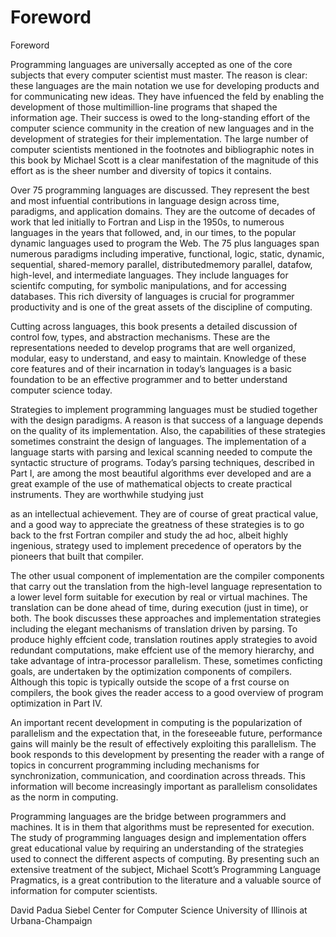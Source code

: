 # Foreword

Foreword

Programming languages are universally accepted as one of the core subjects that  every computer scientist must master. The reason is clear: these languages are  the main notation we use for developing products and for communicating new  ideas.  They have infuenced the feld by enabling the development of those  multimillion-line programs that shaped the information age. Their success is  owed to the long-standing effort of the computer science community in the creation of new languages and in the development of strategies for their implementation. The large number of computer scientists mentioned in the footnotes and  bibliographic notes in this book by Michael Scott is a clear manifestation of the  magnitude of this effort as is the sheer number and diversity of topics it contains.

Over 75 programming languages are discussed. They represent the best and  most infuential contributions in language design across time, paradigms, and application domains. They are the outcome of decades of work that led initially to  Fortran and Lisp in the 1950s, to numerous languages in the years that followed,  and, in our times, to the popular dynamic languages used to program the Web.  The 75 plus languages span numerous paradigms including imperative, functional, logic, static, dynamic, sequential, shared-memory parallel, distributedmemory parallel, datafow, high-level, and intermediate languages. They include  languages for scientifc computing, for symbolic manipulations, and for accessing  databases. This rich diversity of languages is crucial for programmer productivity  and is one of the great assets of the discipline of computing.

Cutting across languages, this book presents a detailed discussion of control  fow, types, and abstraction mechanisms. These are the representations needed  to develop programs that are well organized, modular, easy to understand, and  easy to maintain. Knowledge of these core features and of their incarnation in today’s languages is a basic foundation to be an effective programmer and to better  understand computer science today.

Strategies to implement programming languages must be studied together  with the design paradigms. A reason is that success of a language depends on  the quality of its implementation. Also, the capabilities of these strategies sometimes constraint the design of languages. The implementation of a language starts  with parsing and lexical scanning needed to compute the syntactic structure of  programs. Today’s parsing techniques, described in Part I, are among the most  beautiful algorithms ever developed and are a great example of the use of mathematical objects to create practical instruments. They are worthwhile studying just

as an intellectual achievement. They are of course of great practical value, and a  good way to appreciate the greatness of these strategies is to go back to the frst  Fortran compiler and study the ad hoc, albeit highly ingenious, strategy used to  implement precedence of operators by the pioneers that built that compiler.

The other usual component of implementation are the compiler components  that carry out the translation from the high-level language representation to a  lower level form suitable for execution by real or virtual machines. The translation can be done ahead of time, during execution (just in time), or both. The  book discusses these approaches and implementation strategies including the  elegant mechanisms of translation driven by parsing. To produce highly effcient code, translation routines apply strategies to avoid redundant computations,  make effcient use of the memory hierarchy, and take advantage of intra-processor  parallelism. These, sometimes conficting goals, are undertaken by the optimization components of compilers. Although this topic is typically outside the scope  of a frst course on compilers, the book gives the reader access to a good overview  of program optimization in Part IV.

An important recent development in computing is the popularization of parallelism and the expectation that, in the foreseeable future, performance gains will  mainly be the result of effectively exploiting this parallelism. The book responds  to this development by presenting the reader with a range of topics in concurrent  programming including mechanisms for synchronization, communication, and  coordination across threads. This information will become increasingly important as parallelism consolidates as the norm in computing.

Programming languages are the bridge between programmers and machines.  It is in them that algorithms must be represented for execution. The study of programming languages design and implementation offers great educational value  by requiring an understanding of the strategies used to connect the different aspects of computing. By presenting such an extensive treatment of the subject,  Michael Scott’s Programming Language Pragmatics, is a great contribution to the  literature and a valuable source of information for computer scientists.

David Padua  Siebel Center for Computer Science  University of Illinois at Urbana-Champaign

